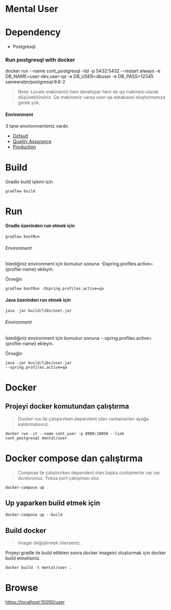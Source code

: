 # Mental User

# Dependency
- Postgresql

### Run postgresql with docker
docker run --name cont_postgresql -itd -p 5432:5432 --restart always -e DB_NAME=user-dev,user-qa -e DB_USER=dbuser -e DB_PASS=12345 sameersbn/postgresql:9.6-2

>Note: Locale makinenizi hem developer hem de qa makinesi olarak düşünebilirsiniz.
Qa makineniz varsa user-qa databasei oluşturmanıza gerek yok.

#### Environment
3 tane environmentimiz vardır. 
- [Default](../user/src/main/resources/config/application-default.yml)
- [Quality Assurance](../user/src/main/resources/config/application-qa.yml)
- [Production](../user/src/main/resources/config/application-prod.yml)

# Build
Gradle build işlemi için

<code>gradlew build</code>

# Run

#### Gradle üzerinden run etmek için

<code>gradlew bootRun</code>

###### Environment
İstediğiniz environment için komutun sonuna -Dspring.profiles.active={profile-name} ekleyin.

Örneğin

<code>gradlew bootRun -Dspring.profiles.active=qa</code>


#### Java üzerinden run etmek için

<code>java -jar build/libs/user.jar</code>

###### Environment
İstediğiniz environment için komutun sonuna --spring.profiles.active={profile-name} ekleyin.

Örneğin

<code>java -jar build/libs/user.jar --spring.profiles.active=qa</code>

# Docker

## Projeyi docker komutundan çalıştırma
>Docker run ile çalıştırırken dependent olan containerları ayağa kaldırmalısınız.

<code>docker run -it --name cont_user -p 8080:10050 --link cont_postgresql mental/user</code>

# Docker compose dan çalıştırma
> Compose ile çalıştırırken dependent olan başka containerlar var ise durdurunuz. Yoksa port çakışması olur.

<code>docker-compose up</code>


## Up yaparken build etmek için
<code>docker-compose up --build</code>


## Build docker
> Imagei değiştirmek isterseniz.

Projeyi gradle ile build ettikten sonra docker 
imageini oluşturmak için docker build etmelisiniz.

<code>docker build -t mental/user .</code>


# Browse

[https://localhost:10050/user](https://localhost:10050/user)

